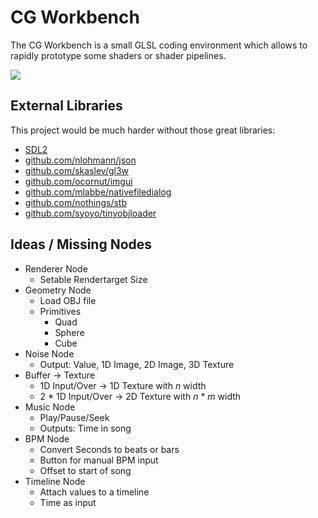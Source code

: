 # CG Workbench
The CG Workbench is a small GLSL coding environment which allows to rapidly prototype some shaders or shader pipelines.

![](https://puu.sh/yOGv5/6c440d280e.png)

## External Libraries
This project would be much harder without those great libraries:
- [SDL2](https://www.libsdl.org)
- [github.com/nlohmann/json](https://github.com/nlohmann/json)
- [github.com/skaslev/gl3w](https://github.com/skaslev/gl3w)
- [github.com/ocornut/imgui](https://github.com/ocornut/imgui)
- [github.com/mlabbe/nativefiledialog](https://github.com/mlabbe/nativefiledialog)
- [github.com/nothings/stb](https://github.com/nothings/stb)
- [github.com/syoyo/tinyobjloader](https://github.com/syoyo/tinyobjloader)

## Ideas / Missing Nodes
- Renderer Node
	- Setable Rendertarget Size
- Geometry Node
	- Load OBJ file
	- Primitives
		- Quad
		- Sphere
		- Cube
- Noise Node
	- Output: Value, 1D Image, 2D Image, 3D Texture
- Buffer -> Texture
	- 1D Input/Over → 1D Texture with *n* width
	- 2 * 1D Input/Over → 2D Texture with *n* * *m* width
- Music Node
	- Play/Pause/Seek
	- Outputs: Time in song
- BPM Node
	- Convert Seconds to beats or bars
	- Button for manual BPM input
	- Offset to start of song
- Timeline Node
	- Attach values to a timeline
	- Time as input